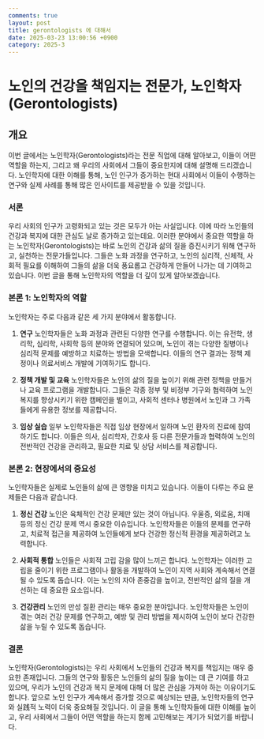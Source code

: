 ```yaml
---
comments: true
layout: post
title: gerontologists 에 대해서
date: 2025-03-23 13:00:56 +0900
category: 2025-3
---
```


# 노인의 건강을 책임지는 전문가, 노인학자(Gerontologists)

## 개요
이번 글에서는 노인학자(Gerontologists)라는 전문 직업에 대해 알아보고, 이들이 어떤 역할을 하는지, 그리고 왜 우리의 사회에서 그들이 중요한지에 대해 설명해 드리겠습니다. 노인학자에 대한 이해를 통해, 노인 인구가 증가하는 현대 사회에서 이들이 수행하는 연구와 실제 사례를 통해 많은 인사이트를 제공받을 수 있을 것입니다.

### 서론
우리 사회의 인구가 고령화되고 있는 것은 모두가 아는 사실입니다. 이에 따라 노인들의 건강과 복지에 대한 관심도 날로 증가하고 있는데요. 이러한 분야에서 중요한 역할을 하는 노인학자(Gerontologists)는 바로 노인의 건강과 삶의 질을 증진시키기 위해 연구하고, 실천하는 전문가들입니다. 그들은 노화 과정을 연구하고, 노인의 심리적, 신체적, 사회적 필요를 이해하여 그들의 삶을 더욱 풍요롭고 건강하게 만들어 나가는 데 기여하고 있습니다. 이번 글을 통해 노인학자의 역할을 더 깊이 있게 알아보겠습니다.

### 본론 1: 노인학자의 역할
노인학자는 주로 다음과 같은 세 가지 분야에서 활동합니다.

1. **연구**
   노인학자들은 노화 과정과 관련된 다양한 연구를 수행합니다. 이는 유전학, 생리학, 심리학, 사회학 등의 분야와 연결되어 있으며, 노인이 겪는 다양한 질병이나 심리적 문제를 예방하고 치료하는 방법을 모색합니다. 이들의 연구 결과는 정책 제정이나 의료서비스 개발에 기여하기도 합니다.

2. **정책 개발 및 교육**
   노인학자들은 노인의 삶의 질을 높이기 위해 관련 정책을 만들거나 교육 프로그램을 개발합니다. 그들은 각종 정부 및 비정부 기구와 협력하여 노인 복지를 향상시키기 위한 캠페인을 벌이고, 사회적 센터나 병원에서 노인과 그 가족들에게 유용한 정보를 제공합니다.

3. **임상 실습**
   일부 노인학자들은 직접 임상 현장에서 일하며 노인 환자의 진료에 참여하기도 합니다. 이들은 의사, 심리학자, 간호사 등 다른 전문가들과 협력하여 노인의 전반적인 건강을 관리하고, 필요한 치료 및 상담 서비스를 제공합니다.

### 본론 2: 현장에서의 중요성
노인학자들은 실제로 노인들의 삶에 큰 영향을 미치고 있습니다. 이들이 다루는 주요 문제들은 다음과 같습니다.

1. **정신 건강**
   노인은 육체적인 건강 문제만 있는 것이 아닙니다. 우울증, 외로움, 치매 등의 정신 건강 문제 역시 중요한 이슈입니다. 노인학자들은 이들의 문제를 연구하고, 치료적 접근을 제공하여 노인들에게 보다 건강한 정신적 환경을 제공하려고 노력합니다.

2. **사회적 통합**
   노인들은 사회적 고립 감을 많이 느끼곤 합니다. 노인학자는 이러한 고립을 줄이기 위한 프로그램이나 활동을 개발하여 노인이 지역 사회와 계속해서 연결될 수 있도록 돕습니다. 이는 노인의 자아 존중감을 높이고, 전반적인 삶의 질을 개선하는 데 중요한 요소입니다.

3. **건강관리**
   노인의 만성 질환 관리는 매우 중요한 분야입니다. 노인학자들은 노인이 겪는 여러 건강 문제를 연구하고, 예방 및 관리 방법을 제시하여 노인이 보다 건강한 삶을 누릴 수 있도록 돕습니다.

### 결론
노인학자(Gerontologists)는 우리 사회에서 노인들의 건강과 복지를 책임지는 매우 중요한 존재입니다. 그들의 연구와 활동은 노인들의 삶의 질을 높이는 데 큰 기여를 하고 있으며, 우리가 노인의 건강과 복지 문제에 대해 더 많은 관심을 가져야 하는 이유이기도 합니다. 앞으로 노인 인구가 계속해서 증가할 것으로 예상되는 만큼, 노인학자들의 연구와 실践적 노력이 더욱 중요해질 것입니다. 이 글을 통해 노인학자들에 대한 이해를 높이고, 우리 사회에서 그들이 어떤 역할을 하는지 함께 고민해보는 계기가 되었기를 바랍니다.